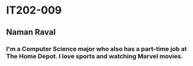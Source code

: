 # IT202-009
## Naman Raval
### I'm a Computer Science major who also has a part-time job at The Home Depot. I love sports and watching Marvel movies. 
